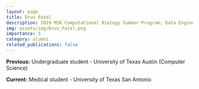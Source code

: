 ```yaml
---
layout: page
title: Druv Patel
description: 2019 MSK Computational Biology Summer Program; Data Engineer, MSK-MIND
img: assets/img/Druv_Patel.png
importance: 5
category: alumni
related_publications: false
---
```


**Previous:** Undergraduate student - University of Texas Austin (Computer Science)

**Current:** Medical student - University of Texas San Antonio
